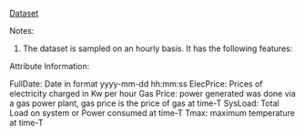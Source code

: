 [Dataset](https://github.com/HamoyeHQ/HDSC-Time-series-analysis-and-forecast)

Notes:

1. The dataset is sampled on an hourly basis. It has the following features:

Attribute Information:

FullDate: Date in format yyyy-mm-dd  hh:mm:ss
ElecPrice: Prices of electricity charged in Kw per hour
Gas Price: power generated was done via a gas power plant, gas price is the price of gas at time-T
SysLoad: Total Load on system or Power consumed at time-T 
Tmax: maximum temperature at time-T
